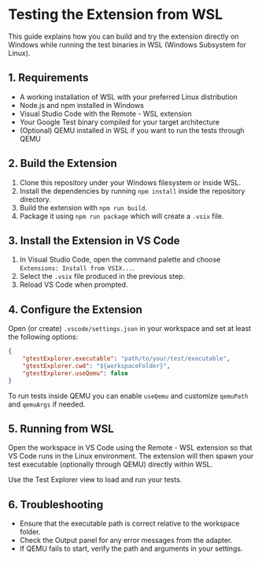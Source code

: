 # Testing the Extension from WSL

This guide explains how you can build and try the extension directly on Windows while running the test binaries in WSL (Windows Subsystem for Linux).

## 1. Requirements

- A working installation of WSL with your preferred Linux distribution
- Node.js and npm installed in Windows
- Visual Studio Code with the Remote - WSL extension
- Your Google Test binary compiled for your target architecture
- (Optional) QEMU installed in WSL if you want to run the tests through QEMU

## 2. Build the Extension

1. Clone this repository under your Windows filesystem or inside WSL.
2. Install the dependencies by running `npm install` inside the repository directory.
3. Build the extension with `npm run build`.
4. Package it using `npm run package` which will create a `.vsix` file.

## 3. Install the Extension in VS Code

1. In Visual Studio Code, open the command palette and choose `Extensions: Install from VSIX...`.
2. Select the `.vsix` file produced in the previous step.
3. Reload VS Code when prompted.

## 4. Configure the Extension

Open (or create) `.vscode/settings.json` in your workspace and set at least the following options:

```json
{
    "gtestExplorer.executable": "path/to/your/test/executable",
    "gtestExplorer.cwd": "${workspaceFolder}",
    "gtestExplorer.useQemu": false
}
```

To run tests inside QEMU you can enable `useQemu` and customize `qemuPath` and `qemuArgs` if needed.

## 5. Running from WSL

Open the workspace in VS Code using the Remote - WSL extension so that VS Code runs in the Linux environment. The extension will then spawn your test executable (optionally through QEMU) directly within WSL.

Use the Test Explorer view to load and run your tests.

## 6. Troubleshooting

- Ensure that the executable path is correct relative to the workspace folder.
- Check the Output panel for any error messages from the adapter.
- If QEMU fails to start, verify the path and arguments in your settings.

